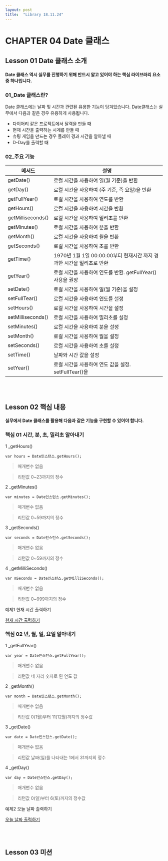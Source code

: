 ```yaml
---
layout: post
title:  "Library 18.11.24"
---
```


CHAPTER 04 Date 클래스
=============

Lesson 01 Date 클래스 소개
-------------

#### Date 클래스 역시 실무를 진행하기 위해 반드시 알고 있어야 하는 핵심 라이브러리 요소 중 하나입니다.

### 01_Date 클래스란?

Date 클래스에는 날짜 및 시간과 관련된 유용한 기능이 담겨있습니다. Date클래스는 실무에서 다음과 같은 경우 유용하게 사용됩니다.

- 다이어리 같은 프로젝트에서 달력을 만들 때
- 현재 시간을 출력하는 시계를 만들 때
- 슈팅 게임을 만드는 경우 플레이 경과 시간을 알아낼 때
- D-Day를 출력할 때

### 02_주요 기능

메서드 | 설명
-- | --
getDate() | 로컬 시간을 사용하여 일(월 기준)을 반환
getDay() | 로컬 시간을 사용하여 (주 기준, 즉 요일)을 반환
getFullYear() | 로컬 시간을 사용하여 연도를 반환
getHours() | 로컬 시간을 사용하여 시간을 반환
getMilliseconds() | 로컬 시간을 사용하여 밀리초를 반환
getMinutes() | 로컬 시간을 사용하여 분을 반환
getMonth() | 로컬 시간을 사용하여 월을 반환
getSeconds() | 로컬 시간을 사용하여 초를 반환
getTime() | 1970년 1월 1일 00:00:00부터 현재시간 까지 경과한 시간을 밀리초로 반환
getYear() | 로컬 시간을 사용하여 연도를 반환. getFullYear() 사용을 권장
setDate() | 로컬 시간을 사용하여 일(월 기준)을 설정
setFullTear() | 로컬 시간을 사용하여 연도를 설정
setHours() | 로컬 시간을 사용하여 시간을 설정
setMilliseconds() | 로컬 시간을 사용하여 밀리초를 설정
setMinutes() | 로컬 시간을 사용하여 분을 설정
setMonth() | 로컬 시간을 사용하여 월을 설정
setSeconds() | 로컬 시간을 사용하여 초를 설정
setTime() | 날짜와 시간 값을 설정
setYear() | 로컬 시간을 사용하여 연도 값을 설정. setFullTear()을 


<br><br>
Lesson 02 핵심 내용
-------------

#### 실무에서 Date 클래스를 활용해 다음과 같은 기능을 구현할 수 있어야 합니다.

### 핵심 01 시간, 분, 초, 밀리초 알아내기

1 _getHours()

<pre><code>var hours = Date인스턴스.getHours();</code></pre>

> 매개변수
> 없음

> 리턴값
> 0~23까지의 정수

2 _getMinutes()

<pre><code>var minutes = Date인스턴스.getMinutes();</code></pre>

> 매개변수
> 없음

> 리턴값
> 0~59까지의 정수

3 _getSeconds()

<pre><code>var seconds = Date인스턴스.getSeconds();</code></pre>

> 매개변수
> 없음

> 리턴값
> 0~59까지의 정수

4 _getMilliSeconds()

<pre><code>var mSeconds = Date인스턴스.getMilliSeconds();</code></pre>

> 매개변수
> 없음

> 리턴값
> 0~999까지의 정수

예제1 현재 시간 출력하기

[현재 시간 출력하기](https://jsfiddle.net/vbj9et3n/)

### 핵심 02 년, 월, 일, 요일 알아내기

1 _getFullYear()

<pre><code>var year = Date인스턴스.getFullYear();</code></pre>

> 매개변수
> 없음

> 리턴값
> 네 자리 숫자로 된 연도 값

2 _getMonth()

<pre><code>var month = Date인스턴스.getMonth();</code></pre>

> 매개변수
> 없음

> 리턴값
> 0(1월)부터 11(12월)까지의 정수값

3 _getDate()

<pre><code>var date = Date인스턴스.getDate();</code></pre>

> 매개변수
> 없음

> 리턴값
> 날짜(일)를 나타내는 1에서 31까지의 정수

4 _getDay()

<pre><code>var day = Date인스턴스.getDay();</code></pre>

> 매개변수
> 없음

> 리턴값
> 0(일)부터 6(토)까지의 정수값

예제2 오늘 날짜 출력하기

[오늘 날짜 출력하기](https://jsfiddle.net/svojt9fw/)



<br><br>
Lesson 03 미션
-------------
